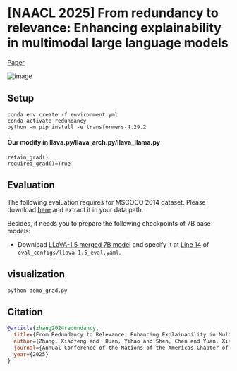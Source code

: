 # [NAACL 2025] From redundancy to relevance: Enhancing explainability in multimodal large language models

[Paper](https://arxiv.org/abs/2406.06579)

![image](https://github.com/zhangbaijin/From-Redundancy-to-Relevance/blob/main/horse.png)


## Setup

```
conda env create -f environment.yml
conda activate redundancy
python -m pip install -e transformers-4.29.2
```
#### Our modify in llava.py/llava_arch.py/llava_llama.py
```
retain_grad()
required_grad()=True 
```

## Evaluation

The following evaluation requires for MSCOCO 2014 dataset. Please download [here](https://cocodataset.org/#home) and extract it in your data path.

Besides, it needs you to prepare the following checkpoints of 7B base models:

- Download [LLaVA-1.5 merged 7B model](https://huggingface.co/liuhaotian/llava-v1.5-7b) and specify it at [Line 14](https://github.com/shikiw/OPERA/blob/bf18aa9c409f28b31168b0f71ebf8457ae8063d5/eval_configs/llava-1.5_eval.yaml#L14) of `eval_configs/llava-1.5_eval.yaml`.

## visualization

```
python demo_grad.py
```

## Citation
``````bibtex
@article{zhang2024redundancy,
  title={From Redundancy to Relevance: Enhancing Explainability in Multimodal Large Language Models},
  author={Zhang, Xiaofeng and  Quan, Yihao and Shen, Chen and Yuan, Xiaosong and Yan, Shaotian and Xie, Liang and Wang, Wenxiao and Gu, Chaochen and Tang, Hao and Ye, Jieping},
  journal={Annual Conference of the Nations of the Americas Chapter of the Association for Computational Linguistics},
  year={2025}
}




